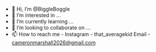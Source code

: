 - 👋 Hi, I’m @BiggleBoggle
- 👀 I’m interested in ...
- 🌱 I’m currently learning ...
- 💞️ I’m looking to collaborate on ...
- 📫 How to reach me -
Instagram - that_averagekid
Email - cameronmarshall2026@gmail.com
<!---
BiggleBoggle/BiggleBoggle is a ✨ special ✨ repository because its `README.md` (this file) appears on your GitHub profile.
You can click the Preview link to take a look at your changes.
--->
